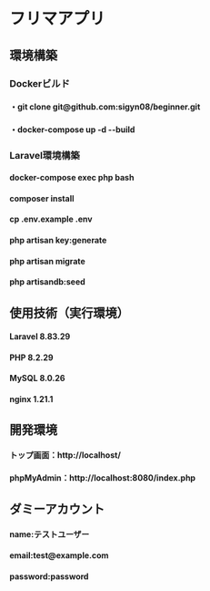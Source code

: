 # フリマアプリ
<h2>環境構築</h2>
<h3>Dockerビルド</h3>
<h4>・git clone git@github.com:sigyn08/beginner.git</h4>
<h4>・docker-compose up -d --build</h4>
<h3>Laravel環境構築</h3>
<h4>docker-compose exec php bash</h4>
<h4>composer install</h4>
<h4>cp .env.example .env</h4>
<h4>php artisan key:generate</h4>
<h4>php artisan migrate</h4>
<h4>php artisandb:seed</h4>
<h2>使用技術（実行環境）</h2>
<H4>Laravel 8.83.29</H4>
<h4>PHP 8.2.29</h4>
<h4>MySQL 8.0.26</h4>
<h4>nginx 1.21.1</h4>
<h2>開発環境</h2>
<h4>トップ画面：http://localhost/</h4>
<h4>phpMyAdmin：http://localhost:8080/index.php</h4>
<h2>ダミーアカウント</h2>
<h4>name:テストユーザー</h4>
<h4>email:test@example.com</h4>
<h4>password:password</h4>

